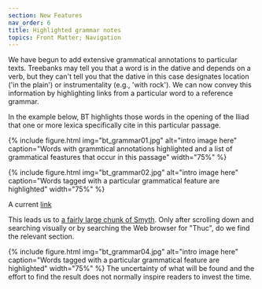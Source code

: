 ```yaml
---
section: New Features
nav_order: 6
title: Highlighted grammar notes
topics: Front Matter; Navigation
---
```


We have begun to add extensive grammatical annotations to particular texts. Treebanks may tell you that a word is in the dative and depends on a verb, but they can't tell you that the dative in this case
designates location ('in the plain') or instrumentality (e.g., 'with rock'). We can now convey this information by highlighting links from a particular word to
a reference grammar.

In the example below, BT highlights those words in the opening of the Iliad that one or more lexica specifically cite in this particular passage.


{% include figure.html img="bt_grammar01.jpg" alt="intro image here" caption="Words with grammtical annotations highlighted and a list of grammatical feastures that occur in this passage" width="75%" %}

{% include figure.html img="bt_grammar02.jpg" alt="intro image here" caption="Words tagged with a particular grammatical feature are highlighted" width="75%" %}



A current [link](https://beyond-translation.perseus.org/reader/urn:cts:greekLit:tlg0012.tlg001.perseus-grc2:1.1-1.7?mode=dictionary-entries)


This leads us to [a fairly large chunk of Smyth]([url](http://www.perseus.tufts.edu/hopper/text?doc=Perseus:text:1999.04.0007:part=4:chapter=40)). Only after scrolling down and searching visually or by searching the Web browser for "Thuc", do we find the relevant section.

{% include figure.html img="bt_grammar04.jpg" alt="intro image here" caption="Words tagged with a particular grammatical feature are highlighted" width="75%" %}
The uncertainty of what will be found and the effort to find the result does not normally inspire readers to invest the time.
